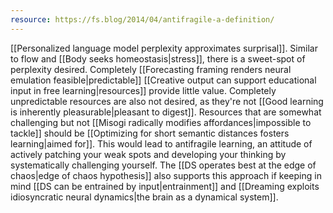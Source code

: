 ```yaml
---
resource: https://fs.blog/2014/04/antifragile-a-definition/
---
```


[[Personalized language model perplexity approximates surprisal]]. Similar to flow and [[Body seeks homeostasis|stress]], there is a sweet-spot of perplexity desired. Completely [[Forecasting framing renders neural emulation feasible|predictable]] [[Creative output can support educational input in free learning|resources]] provide little value. Completely unpredictable resources are also not desired, as they're not [[Good learning is inherently pleasurable|pleasant to digest]]. Resources that are somewhat challenging but not [[Misogi radically modifies affordances|impossible to tackle]] should be [[Optimizing for short semantic distances fosters learning|aimed for]]. This would lead to antifragile learning, an attitude of actively patching your weak spots and developing your thinking by systematically challenging yourself. The [[DS operates best at the edge of chaos|edge of chaos hypothesis]] also supports this approach if keeping in mind [[DS can be entrained by input|entrainment]] and [[Dreaming exploits idiosyncratic neural dynamics|the brain as a dynamical system]].